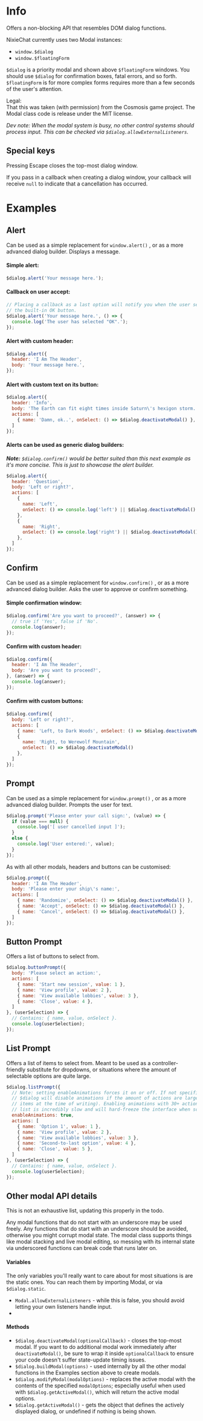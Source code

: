 # Info

Offers a non-blocking API that resembles DOM dialog functions.

NixieChat currently uses two Modal instances:
* `window.$dialog`
* `window.$floatingForm`

`$dialog` is a priority modal and shown above `$floatingForm` windows. You
should use `$dialog` for confirmation boxes, fatal errors, and so forth.
`$floatingForm` is for more complex forms requires more than a few seconds of
the user's attention.

Legal:<br>
That this was taken (with permission) from the Cosmosis game project. The Modal
class code is release under the MIT license.

_Dev note: When the modal system is busy, no other control systems should
process input. This can be checked via `$dialog.allowExternalListeners`._

## Special keys

Pressing Escape closes the top-most dialog window.

If you pass in a callback when creating a dialog window, your callback will
receive `null` to indicate that a cancellation has occurred.

# Examples

## Alert

Can be used as a simple replacement for `window.alert()` , or as a more
advanced dialog builder. Displays a message.

#### Simple alert:

```javascript
$dialog.alert('Your message here.');
```

#### Callback on user accept:

```javascript
// Placing a callback as a last option will notify you when the user selects
// the built-in OK button.
$dialog.alert('Your message here.', () => {
  console.log('The user has selected "OK".');
});
```

#### Alert with custom header:

```javascript
$dialog.alert({
  header: 'I Am The Header',
  body: 'Your message here.',
});
```

#### Alert with custom text on its button:

```javascript
$dialog.alert({
  header: 'Info',
  body: 'The Earth can fit eight times inside Saturn\'s hexigon storm.',
  actions: [
    { name: 'Damn, ok..', onSelect: () => $dialog.deactivateModal() },
  ]
});
```

#### Alerts can be used as generic dialog builders:

_**Note:** `$dialog.confirm()` would be better suited than this next example as
it's more concise. This is just to showcase the alert builder._

```javascript
$dialog.alert({
  header: 'Question',
  body: 'Left or right?',
  actions: [
    {
      name: 'Left',
      onSelect: () => console.log('left') || $dialog.deactivateModal()
    },
    {
      name: 'Right',
      onSelect: () => console.log('right') || $dialog.deactivateModal()
    },
  ]
});
```

## Confirm

Can be used as a simple replacement for `window.confirm()` , or as a more
advanced dialog builder. Asks the user to approve or confirm something.

#### Simple confirmation window:

```javascript
$dialog.confirm('Are you want to proceed?', (answer) => {
  // true if 'Yes', false if 'No'. 
  console.log(answer);
});
```

#### Confirm with custom header:

```javascript
$dialog.confirm({
  header: 'I Am The Header',
  body: 'Are you want to proceed?',
}, (answer) => {
  console.log(answer);
});
```

#### Confirm with custom buttons:

```javascript
$dialog.confirm({
  body: 'Left or right?',
  actions: [
    { name: 'Left, to Dark Woods', onSelect: () => $dialog.deactivateModal() },
    {
      name: 'Right, to Werewolf Mountain',
      onSelect: () => $dialog.deactivateModal()
    },
  ]
});
```

## Prompt

Can be used as a simple replacement for `window.prompt()` , or as a more
advanced dialog builder. Prompts the user for text.

```javascript
$dialog.prompt('Please enter your call sign:', (value) => {
  if (value === null) {
    console.log('[ user cancelled input ]');
  }
  else {
    console.log('User entered:', value);
  }
});
```

As with all other modals, headers and buttons can be customised:

```javascript
$dialog.prompt({
  header: 'I Am The Header',
  body: 'Please enter your ship\'s name:',
  actions: [
    { name: 'Randomize', onSelect: () => $dialog.deactivateModal() },
    { name: 'Accept', onSelect: () => $dialog.deactivateModal() },
    { name: 'Cancel', onSelect: () => $dialog.deactivateModal() },
  ]
});
```

## Button Prompt

Offers a list of buttons to select from.

```javascript
$dialog.buttonPrompt({
  body: 'Please select an action:',
  actions: [
    { name: 'Start new session', value: 1 },
    { name: 'View profile', value: 2 },
    { name: 'View available lobbies', value: 3 },
    { name: 'Close', value: 4 },
  ]
}, (userSelection) => {
  // Contains: { name, value, onSelect }.
  console.log(userSelection);
});
```

## List Prompt

Offers a list of items to select from. Meant to be used as a
controller-friendly substitute for dropdowns, or situations where the amount of
selectable options are quite large.

```javascript
$dialog.listPrompt({
  // Note: setting enableAnimations forces it on or off. If not specified,
  // $dialog will disable animations if the amount of actions are large (20
  // items at the time of writing). Enabling animations with 30+ actions in the
  // list is incredibly slow and will hard-freeze the interface when scrolling.
  enableAnimations: true,
  actions: [
    { name: 'Option 1', value: 1 },
    { name: 'View profile', value: 2 },
    { name: 'View available lobbies', value: 3 },
    { name: 'Second-to-last option', value: 4 },
    { name: 'Close', value: 5 },
  ]
}, (userSelection) => {
  // Contains: { name, value, onSelect }.
  console.log(userSelection);
});
```

## Other modal API details

This is not an exhaustive list, updating this properly in the todo.

Any modal functions that do not start with an underscore may be used freely.
Any functions that do start with an underscore should be avoided, otherwise you
might corrupt modal state. The modal class supports things like modal stacking
and live modal editing, so messing with its internal state via underscored
functions can break code that runs later on.

#### Variables

The only variables you'll really want to care about for most situations is are
the static ones. You can reach them by importing Modal, or via `$dialog.static`.

* `Modal.allowExternalListeners` - while this is false, you should avoid
  letting your own listeners handle input.
* 
#### Methods

* `$dialog.deactivateModal(optionalCallback)` - closes the top-most modal. If
  you want to do additional modal work immediately after  `deactivateModal()`,
  be sure to wrap it inside `optionalCallback` to ensure your code doesn't
  suffer state-update timing issues.
* `$dialog.buildModal(options)` - used internally by all the other modal
   functions in the Examples section above to create modals.
* `$dialog.modifyModal(modalOptions)` - replaces the active modal with the
  contents of the specified `modalOptions`; especially useful when used with
  `$dialog.getActiveModal()`, which will return the active modal options.
* `$dialog.getActiveModal()` - gets the object that defines the actively
  displayed dialog, or undefined if nothing is being shown.
